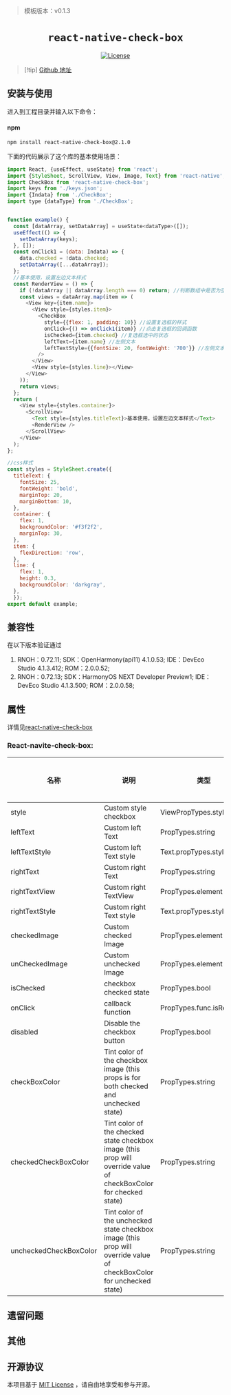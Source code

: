 > 模板版本：v0.1.3

<p align="center">
  <h1 align="center"> <code>react-native-check-box</code> </h1>
</p>
<p align="center">
    <a href="https://github.com/crazycodeboy/react-native-check-box/blob/v2.1.0/LICENSE">
        <img src="https://img.shields.io/badge/license-MIT-green.svg" alt="License" />
    </a>
</p>

> [!tip] [Github 地址](https://github.com/crazycodeboy/react-native-check-box)

## 安装与使用

进入到工程目录并输入以下命令：

<!-- tabs:start -->

#### **npm**

```bash
npm install react-native-check-box@2.1.0
```

<!-- tabs:end -->

下面的代码展示了这个库的基本使用场景：

<!-- {% raw %} -->
```js
import React, {useEffect, useState} from 'react';
import {StyleSheet, ScrollView, View, Image, Text} from 'react-native';
import CheckBox from 'react-native-check-box';
import keys from './keys.json';
import {Indata} from './CheckBox';
import type {dataType} from './CheckBox';


function example() {
  const [dataArray, setDataArray] = useState<dataType>([]);
  useEffect(() => {
    setDataArray(keys);
  }, []);
  const onClick1 = (data: Indata) => {
    data.checked = !data.checked;
    setDataArray([...dataArray]);
  };
  //基本使用，设置左边文本样式
  const RenderView = () => {
    if (!dataArray || dataArray.length === 0) return; //判断数组中是否为空，如果为空直接返回
    const views = dataArray.map(item => (
      <View key={item.name}>
        <View style={styles.item}>
          <CheckBox
            style={{flex: 1, padding: 10}} //设置复选框的样式
            onClick={() => onClick1(item)} //点击复选框的回调函数
            isChecked={item.checked} //复选框选中的状态
            leftText={item.name} //左侧文本
            leftTextStyle={{fontSize: 20, fontWeight: '700'}} //左侧文本样式
          />
        </View>
        <View style={styles.line}></View>
      </View>
    ));
    return views;
  };
  return (
    <View style={styles.container}>
      <ScrollView>
        <Text style={styles.titleText}>基本使用，设置左边文本样式</Text>
        <RenderView />
      </ScrollView>
    </View>
  );
};

//css样式
const styles = StyleSheet.create({
  titleText: {
    fontSize: 25,
    fontWeight: 'bold',
    marginTop: 20,
    marginBottom: 10,
  },
  container: {
    flex: 1,
    backgroundColor: '#f3f2f2',
    marginTop: 30,
  },
  item: {
    flexDirection: 'row',
  },
  line: {
    flex: 1,
    height: 0.3,
    backgroundColor: 'darkgray',
  },
  });
export default example;

```
<!-- {% endraw %} -->

## 兼容性

在以下版本验证通过

1. RNOH：0.72.11; SDK：OpenHarmony(api11) 4.1.0.53; IDE：DevEco Studio 4.1.3.412; ROM：2.0.0.52;
2. RNOH：0.72.13; SDK：HarmonyOS NEXT Developer Preview1; IDE：DevEco Studio 4.1.3.500; ROM：2.0.0.58;

## 属性

详情见[react-native-check-box](https://github.com/crazycodeboy/react-native-check-box)

### React-navite-check-box:

| 名称                   | 说明                                                                                                                  | 类型                      | 是否必填 | 原库平台    |  HarmonyOS 支持 |
| ---------------------- | --------------------------------------------------------------------------------------------------------------------- | ------------------------- | -------- | ----------- | -------- |
| style                  | Custom style checkbox                                                                                                 | ViewPropTypes.style       | No       | Android/IOS | Yes      |
| leftText               | Custom left Text                                                                                                      | PropTypes.string          | No       | Android/IOS | Yes      |
| leftTextStyle          | Custom left Text style                                                                                                | Text.propTypes.style      | No       | Android/IOS | Yes      |
| rightText              | Custom right Text                                                                                                     | PropTypes.string          | No       | Android/IOS | Yes      |
| rightTextView          | Custom right TextView                                                                                                 | PropTypes.element         | No       | Android/IOS | Yes      |
| rightTextStyle         | Custom right Text style                                                                                               | Text.propTypes.style      | No       | Android/IOS | Yes      |
| checkedImage           | Custom checked Image                                                                                                  | PropTypes.element         | No       | Android/IOS | Yes      |
| unCheckedImage         | Custom unchecked Image                                                                                                | PropTypes.element         | No       | Android/IOS | Yes      |
| isChecked              | checkbox checked state                                                                                                | PropTypes.bool            | Yes      | Android/IOS | Yes      |
| onClick                | callback function                                                                                                     | PropTypes.func.isRequired | Yes      | Android/IOS | Yes      |
| disabled               | Disable the checkbox button                                                                                           | PropTypes.bool            | No       | Android/IOS | Yes      |
| checkBoxColor          | Tint color of the checkbox image (this props is for both checked and unchecked state)                                 | PropTypes.string          | Yes      | Android/IOS | Yes      |
| checkedCheckBoxColor   | Tint color of the checked state checkbox image (this prop will override value of checkBoxColor for checked state)     | PropTypes.string          | No       | Android/IOS | Yes      |
| uncheckedCheckBoxColor | Tint color of the unchecked state checkbox image (this prop will override value of checkBoxColor for unchecked state) | PropTypes.string          | No       | Android/IOS | Yes      |

## 遗留问题

## 其他

## 开源协议

本项目基于 [MIT License](https://github.com/crazycodeboy/react-native-check-box/blob/master/LICENSE) ，请自由地享受和参与开源。
